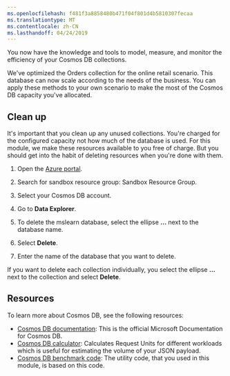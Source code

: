 ```yaml
---
ms.openlocfilehash: f481f3a8858480b471f04f801d4b5810307fecaa
ms.translationtype: MT
ms.contentlocale: zh-CN
ms.lasthandoff: 04/24/2019
---
```


You now have the knowledge and tools to model, measure, and monitor the efficiency of your Cosmos DB collections. 

We've optimized the Orders collection for the online retail scenario. This database can now scale according to the needs of the business. You can apply these methods to your own scenario to make the most of the Cosmos DB capacity you've allocated.

## <a name="clean-up"></a>Clean up

It's important that you clean up any unused collections. You're charged for the configured capacity not how much of the database is used. For this module, we make these resources available to you free of charge. But you should get into the habit of deleting resources when you're done with them.

1. Open the [Azure portal](https://portal.azure.com/learn.docs.microsoft.com?azure-portal=true).

2. Search for sandbox resource group: <rgn>Sandbox Resource Group</rgn>.

3. Select your Cosmos DB account.

4. Go to **Data Explorer**.

5. To delete the mslearn database, select the ellipse **...** next to the database name.

1. Select **Delete**.

1. Enter the name of the database that you want to delete.

If you want to delete each collection individually, you select the ellipse **...**  next to the collection and select **Delete**.

## <a name="resources"></a>Resources

To learn more about Cosmos DB, see the following resources:

- [Cosmos DB documentation](https://docs.microsoft.com/azure/cosmos-db/): This is the official Microsoft Documentation for Cosmos DB.
- [Cosmos DB calculator](https://www.documentdb.com/capacityplanner#): Calculates Request Units for different workloads which is useful for estimating the volume of your JSON payload.
- [Cosmos DB benchmark code](https://github.com/Azure/azure-cosmos-dotnet-v2/tree/master/samples/documentdb-benchmark): The utility code, that you used in this module, is based on this code.
